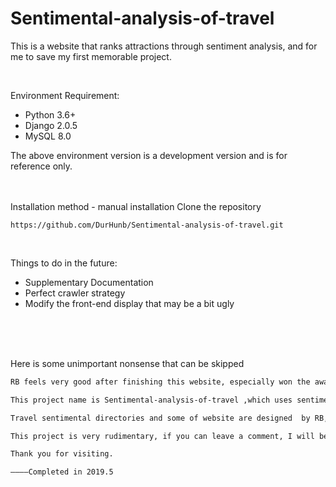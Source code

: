 # Sentimental-analysis-of-travel
This is a website that ranks attractions through sentiment analysis,
and for me to save my first memorable project.


<br>

Environment Requirement:
- Python 3.6+
- Django 2.0.5
- MySQL 8.0


The above environment version is a development version and is for reference only.
<br>
<br>
<br>

Installation method - manual installation
Clone the repository
```
https://github.com/DurHunb/Sentimental-analysis-of-travel.git
```
  
<br>

Things to do in the future:
- Supplementary Documentation
- Perfect crawler strategy
- Modify the front-end display that may be a bit ugly

<br>
<br>
<br>


Here is some unimportant nonsense that can be skipped
```markdown
RB feels very good after finishing this website, especially won the award.

This project name is Sentimental-analysis-of-travel ,which uses sentimental analysis based on sentimental directory to help people people avoid some difficults in travel.

Travel sentimental directories and some of website are designed  by RB, and thanks for my parter who designed the website with me. 

This project is very rudimentary, if you can leave a comment, I will be grateful. In the future, I will also take the time to perfect it.

Thank you for visiting. 

————Completed in 2019.5
```
